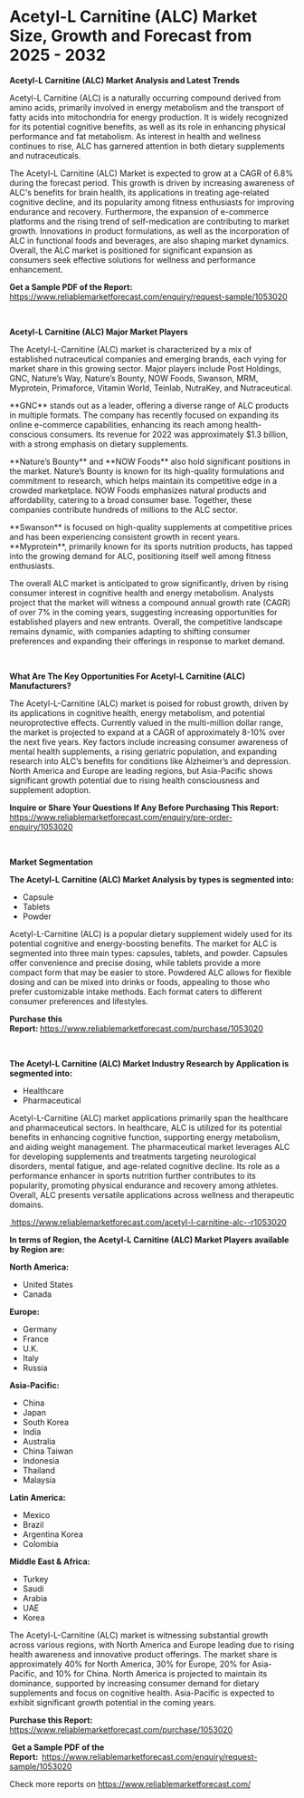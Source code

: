 <p><h1>Acetyl-L Carnitine (ALC) Market Size, Growth and Forecast from 2025 - 2032</h1></p><p><strong>Acetyl-L Carnitine (ALC) Market Analysis and Latest Trends</strong></p>
<p><p>Acetyl-L Carnitine (ALC) is a naturally occurring compound derived from amino acids, primarily involved in energy metabolism and the transport of fatty acids into mitochondria for energy production. It is widely recognized for its potential cognitive benefits, as well as its role in enhancing physical performance and fat metabolism. As interest in health and wellness continues to rise, ALC has garnered attention in both dietary supplements and nutraceuticals.</p><p>The Acetyl-L Carnitine (ALC) Market is expected to grow at a CAGR of 6.8% during the forecast period. This growth is driven by increasing awareness of ALC's benefits for brain health, its applications in treating age-related cognitive decline, and its popularity among fitness enthusiasts for improving endurance and recovery. Furthermore, the expansion of e-commerce platforms and the rising trend of self-medication are contributing to market growth. Innovations in product formulations, as well as the incorporation of ALC in functional foods and beverages, are also shaping market dynamics. Overall, the ALC market is positioned for significant expansion as consumers seek effective solutions for wellness and performance enhancement.</p></p>
<p><strong>Get a Sample PDF of the Report:&nbsp;</strong> <a href="https://www.reliablemarketforecast.com/enquiry/request-sample/1053020?utm_campaign=3126&utm_medium=2&utm_source=Github&utm_content=ia&utm_term=22032025&utm_id=acetyl-l-carnitine-alc">https://www.reliablemarketforecast.com/enquiry/request-sample/1053020</a></p>
<p>&nbsp;</p>
<p><strong>Acetyl-L Carnitine (ALC) Major Market Players</strong></p>
<p><p>The Acetyl-L-Carnitine (ALC) market is characterized by a mix of established nutraceutical companies and emerging brands, each vying for market share in this growing sector. Major players include Post Holdings, GNC, Nature’s Way, Nature’s Bounty, NOW Foods, Swanson, MRM, Myprotein, Primaforce, Vitamin World, Teinlab, NutraKey, and Nutraceutical. </p><p>**GNC** stands out as a leader, offering a diverse range of ALC products in multiple formats. The company has recently focused on expanding its online e-commerce capabilities, enhancing its reach among health-conscious consumers. Its revenue for 2022 was approximately $1.3 billion, with a strong emphasis on dietary supplements.</p><p>**Nature’s Bounty** and **NOW Foods** also hold significant positions in the market. Nature’s Bounty is known for its high-quality formulations and commitment to research, which helps maintain its competitive edge in a crowded marketplace. NOW Foods emphasizes natural products and affordability, catering to a broad consumer base. Together, these companies contribute hundreds of millions to the ALC sector.</p><p>**Swanson** is focused on high-quality supplements at competitive prices and has been experiencing consistent growth in recent years. **Myprotein**, primarily known for its sports nutrition products, has tapped into the growing demand for ALC, positioning itself well among fitness enthusiasts.</p><p>The overall ALC market is anticipated to grow significantly, driven by rising consumer interest in cognitive health and energy metabolism. Analysts project that the market will witness a compound annual growth rate (CAGR) of over 7% in the coming years, suggesting increasing opportunities for established players and new entrants. Overall, the competitive landscape remains dynamic, with companies adapting to shifting consumer preferences and expanding their offerings in response to market demand.</p></p>
<p>&nbsp;</p>
<p><strong>What Are The Key Opportunities For Acetyl-L Carnitine (ALC) Manufacturers?</strong></p>
<p><p>The Acetyl-L-Carnitine (ALC) market is poised for robust growth, driven by its applications in cognitive health, energy metabolism, and potential neuroprotective effects. Currently valued in the multi-million dollar range, the market is projected to expand at a CAGR of approximately 8-10% over the next five years. Key factors include increasing consumer awareness of mental health supplements, a rising geriatric population, and expanding research into ALC’s benefits for conditions like Alzheimer’s and depression. North America and Europe are leading regions, but Asia-Pacific shows significant growth potential due to rising health consciousness and supplement adoption.</p></p>
<p><strong>Inquire or Share Your Questions If Any Before Purchasing This Report:</strong> <a href="https://www.reliablemarketforecast.com/enquiry/pre-order-enquiry/1053020?utm_campaign=3126&utm_medium=2&utm_source=Github&utm_content=ia&utm_term=22032025&utm_id=acetyl-l-carnitine-alc">https://www.reliablemarketforecast.com/enquiry/pre-order-enquiry/1053020</a></p>
<p>&nbsp;</p>
<p><strong>Market Segmentation</strong></p>
<p><strong>The Acetyl-L Carnitine (ALC) Market Analysis by types is segmented into:</strong></p>
<p><ul><li>Capsule</li><li>Tablets</li><li>Powder</li></ul></p>
<p><p>Acetyl-L-Carnitine (ALC) is a popular dietary supplement widely used for its potential cognitive and energy-boosting benefits. The market for ALC is segmented into three main types: capsules, tablets, and powder. Capsules offer convenience and precise dosing, while tablets provide a more compact form that may be easier to store. Powdered ALC allows for flexible dosing and can be mixed into drinks or foods, appealing to those who prefer customizable intake methods. Each format caters to different consumer preferences and lifestyles.</p></p>
<p><strong>Purchase this Report:&nbsp;</strong><a href="https://www.reliablemarketforecast.com/purchase/1053020?utm_campaign=3126&utm_medium=2&utm_source=Github&utm_content=ia&utm_term=22032025&utm_id=acetyl-l-carnitine-alc">https://www.reliablemarketforecast.com/purchase/1053020</a></p>
<p>&nbsp;</p>
<p><strong>The Acetyl-L Carnitine (ALC) Market Industry Research by Application is segmented into:</strong></p>
<p><ul><li>Healthcare</li><li>Pharmaceutical</li></ul></p>
<p><p>Acetyl-L-Carnitine (ALC) market applications primarily span the healthcare and pharmaceutical sectors. In healthcare, ALC is utilized for its potential benefits in enhancing cognitive function, supporting energy metabolism, and aiding weight management. The pharmaceutical market leverages ALC for developing supplements and treatments targeting neurological disorders, mental fatigue, and age-related cognitive decline. Its role as a performance enhancer in sports nutrition further contributes to its popularity, promoting physical endurance and recovery among athletes. Overall, ALC presents versatile applications across wellness and therapeutic domains.</p></p>
<p><a href="https://www.reliablemarketforecast.com/acetyl-l-carnitine-alc--r1053020?utm_campaign=3126&utm_medium=2&utm_source=Github&utm_content=ia&utm_term=22032025&utm_id=acetyl-l-carnitine-alc">&nbsp;https://www.reliablemarketforecast.com/acetyl-l-carnitine-alc--r1053020</a></p>
<p><strong>In terms of Region, the Acetyl-L Carnitine (ALC) Market Players available by Region are:</strong></p>
<p>
    <p> <strong> North America: </strong>
        <ul>
            <li>United States</li>
            <li>Canada</li>
        </ul>
        </p> 
    <p> <strong> Europe: </strong>
        <ul>
            <li>Germany</li>
            <li>France</li>
            <li>U.K.</li>
            <li>Italy</li>
            <li>Russia</li>
        </ul>
        </p> 
    <p> <strong> Asia-Pacific: </strong>
        <ul>
            <li>China</li>
            <li>Japan</li>
            <li>South Korea</li>
            <li>India</li>
            <li>Australia</li>
            <li>China Taiwan</li>
            <li>Indonesia</li>
            <li>Thailand</li>
            <li>Malaysia</li>
        </ul>
        </p> 
    <p> <strong> Latin America: </strong>
        <ul>
            <li>Mexico</li>
            <li>Brazil</li>
            <li>Argentina Korea</li>
            <li>Colombia</li>
        </ul>
        </p> 
    <p> <strong> Middle East & Africa: </strong>
        <ul>
            <li>Turkey</li>
            <li>Saudi</li>
            <li>Arabia</li>
            <li>UAE</li>
            <li>Korea</li>
        </ul>
    </p>
    </p>
<p><p>The Acetyl-L-Carnitine (ALC) market is witnessing substantial growth across various regions, with North America and Europe leading due to rising health awareness and innovative product offerings. The market share is approximately 40% for North America, 30% for Europe, 20% for Asia-Pacific, and 10% for China. North America is projected to maintain its dominance, supported by increasing consumer demand for dietary supplements and focus on cognitive health. Asia-Pacific is expected to exhibit significant growth potential in the coming years.</p></p>
<p><strong>Purchase this Report: </strong><a href="https://www.reliablemarketforecast.com/purchase/1053020?utm_campaign=3126&utm_medium=2&utm_source=Github&utm_content=ia&utm_term=22032025&utm_id=acetyl-l-carnitine-alc">https://www.reliablemarketforecast.com/purchase/1053020</a></p>
<p>&nbsp;<strong>Get a Sample PDF of the Report:&nbsp;&nbsp;</strong><a href="https://www.reliablemarketforecast.com/enquiry/request-sample/1053020?utm_campaign=3126&utm_medium=2&utm_source=Github&utm_content=ia&utm_term=22032025&utm_id=acetyl-l-carnitine-alc">https://www.reliablemarketforecast.com/enquiry/request-sample/1053020</a></p>
<p><strong></strong></p>
<p>Check more reports on <a href="https://www.reliablemarketforecast.com/?utm_campaign=3126&utm_medium=2&utm_source=Github&utm_content=ia&utm_term=22032025&utm_id=acetyl-l-carnitine-alc">https://www.reliablemarketforecast.com/</a></p>